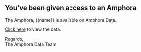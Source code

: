 ## You've been given access to an Amphora

The Amphora, {{name}} is available on Amphora Data.

[Click here]({{amphora_url}}) to view the data.


Regards,  
The Amphora Data Team
